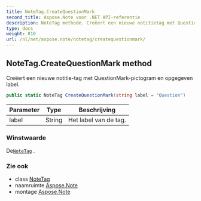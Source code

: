 ```yaml
---
title: NoteTag.CreateQuestionMark
second_title: Aspose.Note voor .NET API-referentie
description: NoteTag methode. Creëert een nieuwe notitietag met QuestionMarkpictogram en opgegeven label.
type: docs
weight: 810
url: /nl/net/aspose.note/notetag/createquestionmark/
---
```

## NoteTag.CreateQuestionMark method

Creëert een nieuwe notitie-tag met QuestionMark-pictogram en opgegeven label.

```csharp
public static NoteTag CreateQuestionMark(string label = "Question")
```

| Parameter | Type | Beschrijving |
| --- | --- | --- |
| label | String | Het label van de tag. |

### Winstwaarde

De[`NoteTag`](../) .

### Zie ook

* class [NoteTag](../)
* naamruimte [Aspose.Note](../../notetag/)
* montage [Aspose.Note](../../../)


